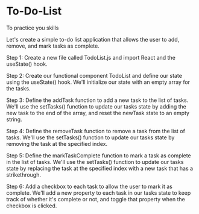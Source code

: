 # To-Do-List
To practice you skills

Let's create a simple to-do list application that allows the user to add, remove, and mark tasks as complete.

Step 1: Create a new file called TodoList.js and import React and the useState() hook.

Step 2: Create our functional component TodoList and define our state using the useState() hook. We'll initialize our state with an empty array for the tasks.

Step 3: Define the addTask function to add a new task to the list of tasks. We'll use the setTasks() function to update our tasks state by adding the new task to the end of the array, and reset the newTask state to an empty string.

Step 4: Define the removeTask function to remove a task from the list of tasks. We'll use the setTasks() function to update our tasks state by removing the task at the specified index.

Step 5: Define the markTaskComplete function to mark a task as complete in the list of tasks. We'll use the setTasks() function to update our tasks state by replacing the task at the specified index with a new task that has a strikethrough.

Step 6: Add a checkbox to each task to allow the user to mark it as complete. We'll add a new property to each task in our tasks state to keep track of whether it's complete or not, and toggle that property when the checkbox is clicked.


